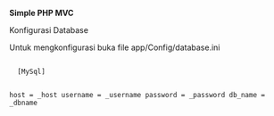 <b>Simple PHP MVC</b>

</b>Konfigurasi Database</b>

Untuk mengkonfigurasi buka file
app/Config/database.ini

<code>
  [MySql]

  host     = _host
  username = _username
  password = _password
  db_name  = _dbname
</code>
